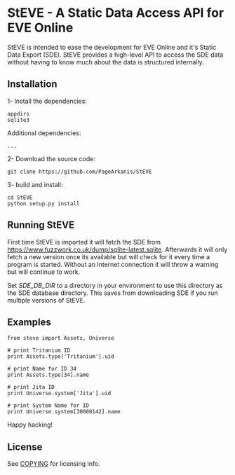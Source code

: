 # StEVE - A Static Data Access API for EVE Online

StEVE is intended to ease the development for EVE Online and it's Static Data 
Export (SDE). StEVE provides a high-level API to access the SDE data without 
having to know much about the data is structured internally.

## Installation

1- Install the dependencies:

    appdirs
    sqlite3

Additional dependencies:

    ...    

2- Download the source code: 

    git clone https://github.com/PageArkanis/StEVE

3- build and install:

    cd StEVE
    python setup.py install


## Running StEVE

First time StEVE is imported it will fetch the SDE from https://www.fuzzwork.co.uk/dump/sqlite-latest.sqlite. 
Afterwards it will only fetch a new version once its available but will check 
for it every time a program is started. Without an Internet connection it will
throw a warning but will continue to work.

Set *SDE_DB_DIR* to a directory in your environment to use this directory as the
SDE database directory. This saves from downloading SDE if you run multiple 
versions of StEVE. 

## Examples


    from steve import Assets, Universe
    
    # print Tritanium ID
    print Assets.type['Tritanium'].uid

    # print Name for ID 34
    print Assets.type[34].name

    # print Jita ID
    print Universe.system['Jita'].uid

    # print System Name for ID 
    print Universe.system[30000142].name



Happy hacking!

## License

See [COPYING](https://github.com/PageArkanis/StEVE/blob/master/COPYING) for licensing info.
